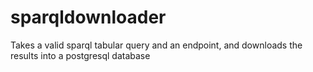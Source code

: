 sparqldownloader
================

Takes a valid sparql tabular query and an endpoint, and downloads the results into a postgresql database
